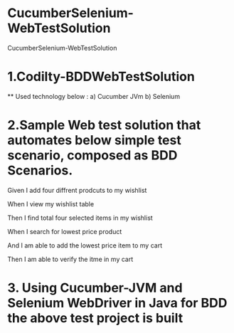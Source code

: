 # CucumberSelenium-WebTestSolution
CucumberSelenium-WebTestSolution

# 1.Codilty-BDDWebTestSolution

** Used technology below :
  a) Cucumber JVm
  b) Selenium 

# 2.Sample Web test solution that automates below simple test scenario, composed as BDD Scenarios.

 Given I add four diffrent prodcuts to my wishlist
	
 When I view my wishlist table
	
 Then I find total four selected items in my wishlist
	
 When I search for lowest price product
	
 And I am able to add the lowest price item to my cart
	
 Then I am able to verify the itme in my cart

# 3. Using Cucumber-JVM and Selenium WebDriver in Java for BDD the above test project is built
